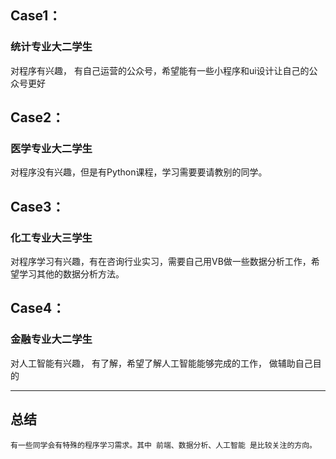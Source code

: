 ## Case1：
### 统计专业大二学生
对程序有兴趣， 有自己运营的公众号，希望能有一些小程序和ui设计让自己的公众号更好 

## Case2：
### 医学专业大二学生
对程序没有兴趣，但是有Python课程，学习需要要请教别的同学。
## Case3：
### 化工专业大三学生
对程序学习有兴趣，有在咨询行业实习，需要自己用VB做一些数据分析工作，希望学习其他的数据分析方法。

## Case4：
### 金融专业大二学生 
 对人工智能有兴趣， 有了解，希望了解人工智能能够完成的工作， 做辅助自己目的

---

## 总结
    有一些同学会有特殊的程序学习需求。其中 前端、数据分析、人工智能 是比较关注的方向。